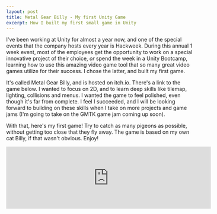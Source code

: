 ```yaml
---
layout: post
title: Metal Gear Billy - My first Unity Game
excerpt: How I built my first small game in Unity
---
```


I've been working at Unity for almost a year now, and one of the special events that the company hosts every year is Hackweek. During this annual 1 week event, most of the employees get the opportunity to work on a special innovative project of their choice, _or_ spend the week in a Unity Bootcamp, learning how to use this amazing video game tool that so many great video games utilize for their success. I chose the latter, and built my first game.

It's called Metal Gear Billy, and is hosted on itch.io. There's a link to the game below. I wanted to focus on 2D, and to learn deep skills like tilemap, lighting, collisions and menus. I wanted the game to feel polished, even though it's far from complete. I feel I succeeded, and I will be looking forward to building on these skills when I take on more projects and game jams (I'm going to take on the GMTK game jam coming up soon).

With that, here's my first game! Try to catch as many pigeons as possible, without getting too close that they fly away. The game is based on my own cat Billy, if that wasn't obvious. Enjoy!

<iframe frameborder="0" src="https://itch.io/embed/680882" width="552" height="167"><a href="https://ajdaniel.itch.io/metal-gear-billy">Metal Gear Billy by Andrew Daniel</a></iframe>
